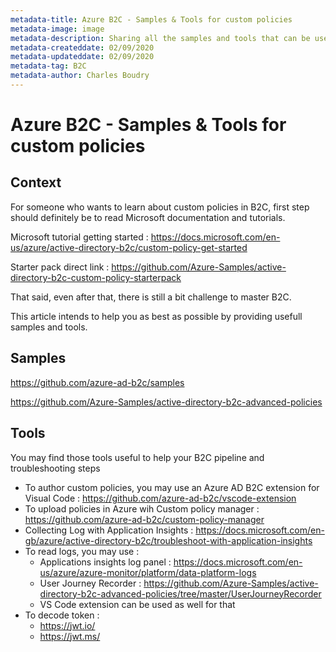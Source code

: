 ```yaml
---
metadata-title: Azure B2C - Samples & Tools for custom policies 
metadata-image: image
metadata-description: Sharing all the samples and tools that can be useful to work on Azure AD B2C.
metadata-createddate: 02/09/2020
metadata-updateddate: 02/09/2020
metadata-tag: B2C
metadata-author: Charles Boudry
---
```


# Azure B2C - Samples & Tools for custom policies 

## Context

For someone who wants to learn about custom policies in B2C, first step should definitely be to read Microsoft documentation and tutorials.

Microsoft tutorial getting started :
https://docs.microsoft.com/en-us/azure/active-directory-b2c/custom-policy-get-started 

Starter pack direct link : 
https://github.com/Azure-Samples/active-directory-b2c-custom-policy-starterpack 

That said, even after that, there is still a bit challenge to master B2C. 

This article intends to help you as best as possible by providing usefull samples and tools.

## Samples

https://github.com/azure-ad-b2c/samples

https://github.com/Azure-Samples/active-directory-b2c-advanced-policies

## Tools

You may find those tools useful to help your B2C pipeline and troubleshooting steps
- To author custom policies, you may use an Azure AD B2C extension for Visual Code :  https://github.com/azure-ad-b2c/vscode-extension 
- To upload policies in Azure wih Custom policy manager :  https://github.com/azure-ad-b2c/custom-policy-manager 
- Collecting Log with Application Insights : https://docs.microsoft.com/en-gb/azure/active-directory-b2c/troubleshoot-with-application-insights 
- To read logs, you may use : 
  - Applications insights log panel : https://docs.microsoft.com/en-us/azure/azure-monitor/platform/data-platform-logs 
  - User Journey Recorder : https://github.com/Azure-Samples/active-directory-b2c-advanced-policies/tree/master/UserJourneyRecorder
  - VS Code extension can be used as well for that
- To decode token : 
  - https://jwt.io/ 
  - https://jwt.ms/
